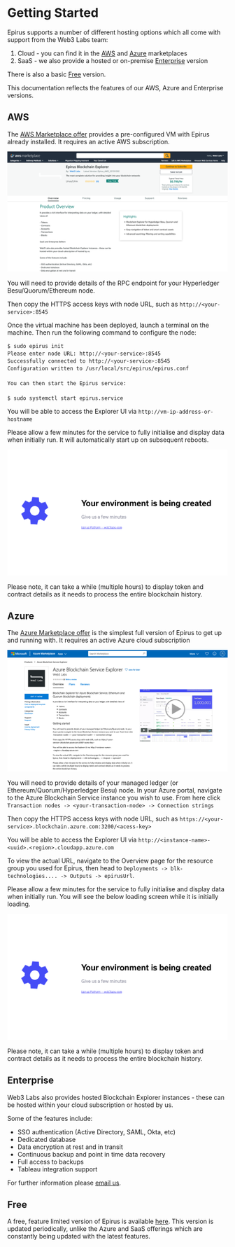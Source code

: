 # Getting Started

Epirus supports a number of different hosting options which all come with support from the Web3 Labs team:

1. Cloud - you can find it in the [AWS](https://web3labs.com/aws-offer) and [Azure](https://web3labs.com/azure-offer) marketplaces
1. SaaS - we also provide a hosted or on-premise [Enterprise](#enterprise) version

There is also a basic [Free](#free) version.

This documentation reflects the features of our AWS, Azure and Enterprise versions.

## AWS

The [AWS Marketplace offer](https://web3labs.com/aws-offer) provides a pre-configured VM with 
Epirus already installed. It requires an active AWS subscription.

![AWS Marketplace offer](img/aws_offer.png)

You will need to provide details of the RPC endpoint for your Hyperledger Besu/Quorum/Ethereum node. 

Then copy the HTTPS access keys with node URL, such as `http://<your-service>:8545`

Once the virtual machine has been deployed, launch a terminal on the machine. Then run the following command to configure the node:

```bash
$ sudo epirus init
Please enter node URL: http://<your-service>:8545
Successfully connected to http://<your-service>:8545
Configuration written to /usr/local/src/epirus/epirus.conf

You can then start the Epirus service:

$ sudo systemctl start epirus.service
```

You will be able to access the Explorer UI via `http://vm-ip-address-or-hostname`

Please allow a few minutes for the service to fully initialise and display data when initially run. It will automatically start up on subsequent reboots.

![loading screen](img/loading.png)

Please note, it can take a while (multiple hours) to display token and contract details as it needs to process the entire blockchain history.

## Azure

The [Azure Marketplace offer](https://web3labs.com/azure-offer) is the simplest full version of Epirus 
to get up and running with. It requires an active Azure cloud subscription

![Azure Marketplace offer](img/azure_offer.png)

You will need to provide details of your managed ledger (or Ethereum/Quorum/Hyperledger Besu) node. In your Azure portal, navigate to the Azure Blockchain Service instance you wish to use. From here click `Transaction nodes -> <your-transaction-node> -> Connection strings`

Then copy the HTTPS access keys with node URL, such as `https://<your-service>.blockchain.azure.com:3200/<acess-key>`

You will be able to access the Explorer UI via `http://<instance-name>-<uuid>.<region>.cloudapp.azure.com`

To view the actual URL, navigate to the Overview page for the resource group you used for Epirus, then head to `Deployments -> blk-technologies.... -> Outputs -> epirusUrl`.

Please allow a few minutes for the service to fully initialise and display data when initially run. You will see the below loading screen while it is initially loading.

![loading screen](img/loading.png)

Please note, it can take a while (multiple hours) to display token and contract details as it needs to process the entire blockchain history.


## Enterprise

Web3 Labs also provides hosted Blockchain Explorer instances - these can be hosted within your cloud subscription or hosted by us.

Some of the features include:

- SSO authentication (Active Directory, SAML, Okta, etc)
- Dedicated database
- Data encryption at rest and in transit
- Continuous backup and point in time data recovery
- Full access to backups
- Tableau integration support 

For further information please [email us](mailto:hi@web3labs.com). 


## Free 

A free, feature limited version of Epirus is available [here](https://github.com/blk-io/epirus-free). This version is updated periodically, unlike the Azure and SaaS offerings which are constantly being updated with the latest features.
